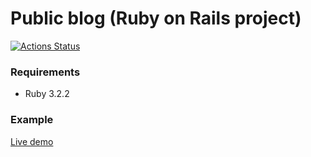 # Public blog (Ruby on Rails project)
[![Actions Status](https://github.com/kitXIII/rails-project-64/actions/workflows/hexlet-check.yml/badge.svg)](https://github.com/kitXIII/rails-project-64/actions)

### Requirements

* Ruby 3.2.2

### Example

[Live demo](https://kitxiii-blog.onrender.com/)
